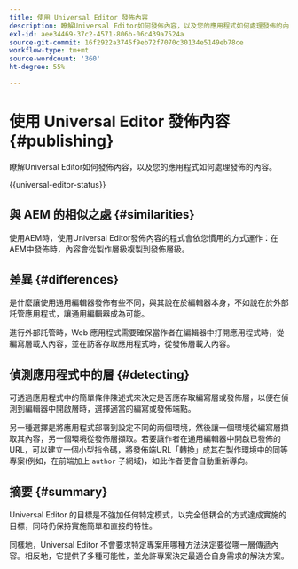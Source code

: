 ```yaml
---
title: 使用 Universal Editor 發佈內容
description: 瞭解Universal Editor如何發佈內容，以及您的應用程式如何處理發佈的內容。
exl-id: aee34469-37c2-4571-806b-06c439a7524a
source-git-commit: 16f2922a3745f9eb72f7070c30134e5149eb78ce
workflow-type: tm+mt
source-wordcount: '360'
ht-degree: 55%

---
```



# 使用 Universal Editor 發佈內容 {#publishing}

瞭解Universal Editor如何發佈內容，以及您的應用程式如何處理發佈的內容。

{{universal-editor-status}}

## 與 AEM 的相似之處 {#similarities}

使用AEM時，使用Universal Editor發佈內容的程式會依您慣用的方式運作：在AEM中發佈時，內容會從製作層級複製到發佈層級。

## 差異 {#differences}

是什麼讓使用通用編輯器發佈有些不同，與其說在於編輯器本身，不如說在於外部託管應用程式，讓通用編輯器成為可能。

進行外部託管時，Web 應用程式需要確保當作者在編輯器中打開應用程式時，從編寫層載入內容，並在訪客存取應用程式時，從發佈層載入內容。

## 偵測應用程式中的層 {#detecting}

可透過應用程式中的簡單條件陳述式來決定是否應存取編寫層或發佈層，以便在偵測到編輯器中開啟層時，選擇適當的編寫或發佈端點。

另一種選擇是將應用程式部署到設定不同的兩個環境，然後讓一個環境從編寫層擷取其內容，另一個環境從發佈層擷取。若要讓作者在通用編輯器中開啟已發佈的URL，可以建立一個小型指令碼，將發佈端URL「轉換」成其在製作環境中的同等專案(例如，在前端加上 `author` 子網域)，如此作者便會自動重新導向。

## 摘要 {#summary}

Universal Editor 的目標是不強加任何特定模式，以完全低耦合的方式達成實施的目標，同時仍保持實施簡單和直接的特性。

同樣地，Universal Editor 不會要求特定專案用哪種方法決定要從哪一層傳遞內容。相反地，它提供了多種可能性，並允許專案決定最適合自身需求的解決方案。
